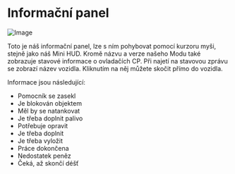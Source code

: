 # Informační panel

![Image](images/infopanel_0_0_480_130.png)


Toto je náš informační panel, lze s ním pohybovat pomocí kurzoru myši, stejně jako náš Mini HUD.
Kromě názvu a verze našeho Modu také zobrazuje stavové informace o ovladačích CP.
Při najetí na stavovou zprávu se zobrazí název vozidla.
Kliknutím na něj můžete skočit přímo do vozidla.



Informace jsou následující:
- Pomocník se zasekl
- Je blokován objektem
- Měl by se natankovat
- Je třeba doplnit palivo
- Potřebuje opravit
- Je třeba doplnit
- Je třeba vyložit
- Práce dokončena
- Nedostatek peněz
- Čeká, až skončí déšť


